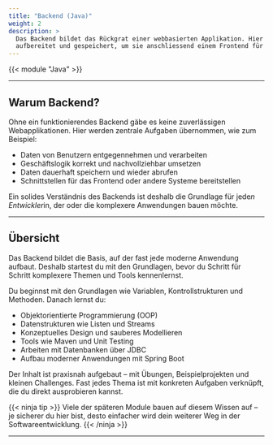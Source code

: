 ```yaml
---
title: "Backend (Java)"
weight: 2
description: >
  Das Backend bildet das Rückgrat einer webbasierten Applikation. Hier werden Daten eingelesen, verarbeitet,
  aufbereitet und gespeichert, um sie anschliessend einem Frontend für die Darstellung bereitzustellen.
---
```


{{< module "Java" >}}

---

## Warum Backend?

Ohne ein funktionierendes Backend gäbe es keine zuverlässigen Webapplikationen. Hier werden zentrale Aufgaben
übernommen, wie zum Beispiel:

- Daten von Benutzern entgegennehmen und verarbeiten
- Geschäftslogik korrekt und nachvollziehbar umsetzen
- Daten dauerhaft speichern und wieder abrufen
- Schnittstellen für das Frontend oder andere Systeme bereitstellen

Ein solides Verständnis des Backends ist deshalb die Grundlage für jede*n Entwickler*in, der oder die komplexere
Anwendungen bauen möchte.

---

## Übersicht

Das Backend bildet die Basis, auf der fast jede moderne Anwendung aufbaut. Deshalb startest du mit den Grundlagen,
bevor du Schritt für Schritt komplexere Themen und Tools kennenlernst.  

Du beginnst mit den Grundlagen wie Variablen, Kontrollstrukturen und Methoden. Danach lernst du:

- Objektorientierte Programmierung (OOP)
- Datenstrukturen wie Listen und Streams
- Konzeptuelles Design und sauberes Modellieren
- Tools wie Maven und Unit Testing
- Arbeiten mit Datenbanken über JDBC
- Aufbau moderner Anwendungen mit Spring Boot

Der Inhalt ist praxisnah aufgebaut – mit Übungen, Beispielprojekten und kleinen Challenges. Fast jedes Thema ist mit
konkreten Aufgaben verknüpft, die du direkt ausprobieren kannst.

{{< ninja tip >}}
Viele der späteren Module bauen auf diesem Wissen auf – je sicherer du hier bist, desto einfacher wird dein weiterer Weg
in der Softwareentwicklung.
{{< /ninja >}}

---
